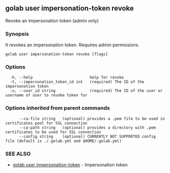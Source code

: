 ## golab user impersonation-token revoke

Revoke an impersonation token (admin only)

### Synopsis


It revokes an impersonation token. Requires admin permissions.

```
golab user impersonation-token revoke [flags]
```

### Options

```
  -h, --help                         help for revoke
  -t, --impersonation_token_id int   (required) The ID of the impersonation token
  -u, --user_id string               (required) The ID of the user or username of user to revoke token for
```

### Options inherited from parent commands

```
      --ca-file string   (optional) provides a .pem file to be used in certificates pool for SSL connection
      --ca-path string   (optional) provides a directory with .pem certificates to be used for SSL connection
      --config string    (optional) CURRENTLY NOT SUPPORTED config file (default is ./.golab.yml and $HOME/.golab.yml)
```

### SEE ALSO
* [golab user impersonation-token](golab_user_impersonation-token.md)	 - Impersonation token

